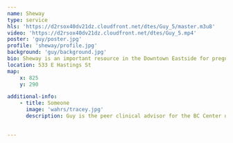 ```yaml
---
name: Sheway
type: service
hls: 'https://d2rsox40dv21dz.cloudfront.net/dtes/Guy_5/master.m3u8'
video: 'https://d2rsox40dv21dz.cloudfront.net/dtes/Guy_5.mp4'
poster: 'guy/poster.jpg'
profile: 'sheway/profile.jpg'
background: 'guy/background.jpg'
bio: Sheway is an important resource in the Downtown Eastside for pregnant women and new moms who are struggling with substance use. Clients can access medical care, counselling, baby care, parenting support, First Nations support services, community referrals and advocacy.
location: 533 E Hastings St
map:
    x: 825
    y: 290

additional-info: 
    - title: Someone
      image: 'wahrs/tracey.jpg'
      description: Guy is the peer clinical advisor for the BC Center on Substance Use, as well as the Overdose Emergency Response and Regional Addiction Program at Vancouver Coastal Health. He is an advocate for harm reduction, and shares his lived experiences with substance use as a reference for positive change.
    

---
```

